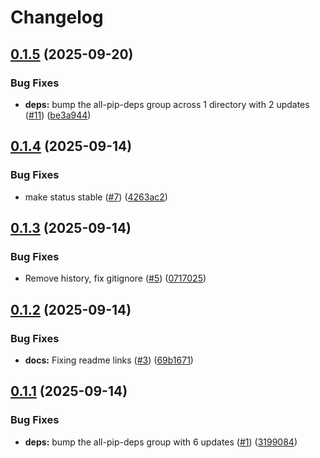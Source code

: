 # Changelog

## [0.1.5](https://github.com/serafinovsky/demo-example-package/compare/demo-example-package-v0.1.4...demo-example-package-v0.1.5) (2025-09-20)


### Bug Fixes

* **deps:** bump the all-pip-deps group across 1 directory with 2 updates ([#11](https://github.com/serafinovsky/demo-example-package/issues/11)) ([be3a944](https://github.com/serafinovsky/demo-example-package/commit/be3a944b716e05b6394c1f3b676ad79d6ec1a1c9))

## [0.1.4](https://github.com/serafinovsky/demo-example-package/compare/demo-example-package-v0.1.3...demo-example-package-v0.1.4) (2025-09-14)


### Bug Fixes

* make status stable ([#7](https://github.com/serafinovsky/demo-example-package/issues/7)) ([4263ac2](https://github.com/serafinovsky/demo-example-package/commit/4263ac273cfa5f504f6660fa7d639453a2a2f13a))

## [0.1.3](https://github.com/serafinovsky/demo-example-package/compare/demo-example-package-v0.1.2...demo-example-package-v0.1.3) (2025-09-14)


### Bug Fixes

* Remove history, fix gitignore ([#5](https://github.com/serafinovsky/demo-example-package/issues/5)) ([0717025](https://github.com/serafinovsky/demo-example-package/commit/07170255fe33de1dac4e306dedce2959d7e2a213))

## [0.1.2](https://github.com/serafinovsky/demo-example-package/compare/demo-example-package-v0.1.1...demo-example-package-v0.1.2) (2025-09-14)


### Bug Fixes

* **docs:** Fixing readme links ([#3](https://github.com/serafinovsky/demo-example-package/issues/3)) ([69b1671](https://github.com/serafinovsky/demo-example-package/commit/69b1671b4770fb9f37dcbd3fc8cd7f7c64e3919c))

## [0.1.1](https://github.com/serafinovsky/demo-example-package/compare/demo-example-package-v0.1.0...demo-example-package-v0.1.1) (2025-09-14)


### Bug Fixes

* **deps:** bump the all-pip-deps group with 6 updates ([#1](https://github.com/serafinovsky/demo-example-package/issues/1)) ([3199084](https://github.com/serafinovsky/demo-example-package/commit/31990840836b0aa7cdc899dea826cc8c6590539f))
